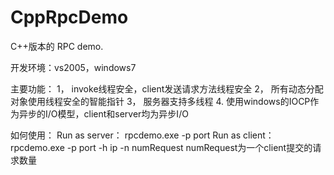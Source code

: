 # CppRpcDemo
C++版本的 RPC demo.

开发环境：vs2005，windows7

主要功能：
1，  invoke线程安全，client发送请求方法线程安全
2，  所有动态分配对象使用线程安全的智能指针
3，  服务器支持多线程
4.   使用windows的IOCP作为异步的I/O模型，client和server均为异步I/O


如何使用：
Run as server： rpcdemo.exe -p port
Run as client： rpcdemo.exe -p port -h ip -n numRequest
numRequest为一个client提交的请求数量
